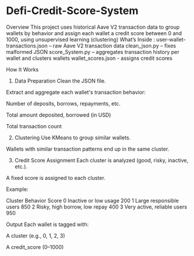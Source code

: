 # Defi-Credit-Score-System
Overview
This project uses historical Aave V2 transaction data to group wallets by behavior and assign each wallet a credit score between 0 and 1000, using unsupervised learning (clustering)
What’s Inside :
user-wallet-transactions.json – raw Aave V2 transaction data
clean_json.py – fixes malformed JSON
score_System.py – aggregates transaction history per wallet and clusters wallets 
wallet_scores.json - assigns credit scores

 How It Works
1. Data Preparation
Clean the JSON file.

Extract and aggregate each wallet's transaction behavior:

Number of deposits, borrows, repayments, etc.

Total amount deposited, borrowed (in USD)

Total transaction count

2. Clustering
Use KMeans to group similar wallets.

Wallets with similar transaction patterns end up in the same cluster.

3. Credit Score Assignment
Each cluster is analyzed (good, risky, inactive, etc.).

A fixed score is assigned to each cluster.

Example:

Cluster	Behavior	Score
0	Inactive or low usage	200
1	Large responsible users	850
2	Risky, high borrow, low repay	400
3	Very active, reliable users	950

Output
Each wallet is tagged with:

A cluster (e.g., 0, 1, 2, 3)

A credit_score (0–1000)

